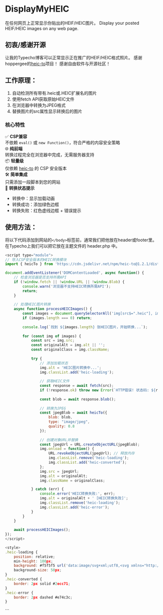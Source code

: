 # DisplayMyHEIC
在任何网页上正常显示你贴出的HEIF/HEIC图片。 Display your posted HEIF/HEIC images on any web page.
## 初衷/感谢开源
让我的Typecho博客可以正常显示正在推广的HEIF/HEIC格式照片。
感谢hoppergee的[heic-to](https://github.com/hoppergee/heic-to)项目！
感谢自由软件与开源社区！
## 工作原理：
1. 自动检测所有带有.heic或.HEIC扩展名的图片
2. 使用fetch API获取原始HEIC文件
3. 在浏览器中转换为JPEG格式
4. 替换图片的src属性显示转换后的图片
### 核心特性  
✅ **CSP兼容**  
不依赖 `eval()` 或 `new Function()`，符合严格的内容安全策略  
🌐 **纯前端**  
转换过程完全在浏览器中完成，无需服务器支持  
📦 **轻量级**  
仅依赖 [heic-to](https://github.com/hoppergee/heic-to) 的 CSP 安全版本  
🛠 **简单集成**  
只需添加一段脚本到您的网站  
🔄 **转换状态提示**  
- 转换中：显示加载动画  
- 转换成功：添加绿色边框  
- 转换失败：红色虚线边框 + 错误提示  
## 使用方法：
将以下代码添加到网站的`</body>`标签前，通常我们把他放在header或footer里。
在Typecho上我们可以把它放在主题文件的 header.php 中。
```javascript
<script type="module">
// 导入CSP安全版本的HEIC转换模块
import { heicTo } from 'https://cdn.jsdelivr.net/npm/heic-to@1.2.1/dist/csp/heic-to.js';

document.addEventListener('DOMContentLoaded', async function() {
    // 检查浏览器是否支持所需API
    if (!window.fetch || !window.URL || !window.Blob) {
        console.warn('浏览器不支持HEIC转换所需API');
        return;
    }
    
    // 处理HEIC图片转换
    async function processHEICImages() {
        const images = document.querySelectorAll('img[src$=".heic"], img[src$=".HEIC"]');
        if (images.length === 0) return;
        
        console.log(`找到 ${images.length} 张HEIC图片，开始转换...`);
        
        for (const img of images) {
            const src = img.src;
            const originalAlt = img.alt || '';
            const originalClass = img.className;
            
            try {
                // 添加加载状态
                img.alt = 'HEIC图片转换中...';
                img.classList.add('heic-loading');
                
                // 获取HEIC文件
                const response = await fetch(src);
                if (!response.ok) throw new Error(`HTTP错误! 状态码: ${response.status}`);
                
                const blob = await response.blob();
                
                // 转换为JPEG
                const jpegBlob = await heicTo({
                    blob: blob,
                    type: "image/jpeg",
                    quality: 0.8
                });
                
                // 创建对象URL并替换
                const jpegUrl = URL.createObjectURL(jpegBlob);
                img.onload = function() {
                    URL.revokeObjectURL(jpegUrl); // 释放内存
                    img.classList.remove('heic-loading');
                    img.classList.add('heic-converted');
                };
                img.src = jpegUrl;
                img.alt = originalAlt;
                img.className = originalClass;

            } catch (err) {
                console.error('HEIC转换失败:', err);
                img.alt = originalAlt + ' [HEIC转换失败]';
                img.classList.remove('heic-loading');
                img.classList.add('heic-error');
            }
        }
    }
    
    await processHEICImages();
});
</script>

<style>
.heic-loading {
    position: relative;
    min-height: 100px;
    background: #f5f5f5 url('data:image/svg+xml;utf8,<svg xmlns="http://www.w3.org/2000/svg" viewBox="0 0 100 100"><circle cx="50" cy="50" r="40" stroke="%233498db" stroke-width="8" fill="none" stroke-dasharray="62.8 188.8"><animateTransform attributeName="transform" type="rotate" repeatCount="indefinite" dur="1s" values="0 50 50;360 50 50" keyTimes="0;1"></animateTransform></circle></svg>') no-repeat center;
    background-size: 50px;
}
.heic-converted {
    border: 2px solid #2ecc71;
}
.heic-error {
    border: 2px dashed #e74c3c;
}
```
</style>
```




